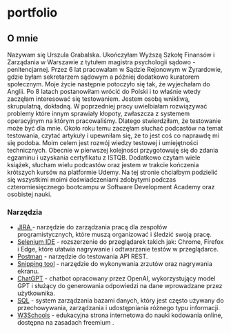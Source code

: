 # portfolio 

## O mnie 
Nazywam się Urszula Grabalska. Ukończyłam Wyższą Szkołę Finansów i Zarządania w Warszawie z tytułem magistra psychologii sądowo - penitencjarnej. Przez 6 lat pracowałam w Sądzie Rejonowym w Żyrardowie, gdzie byłam sekretarzem sądowym a później dodatkowo kuratorem społecznym. Moje życie następnie potoczyło się tak, że wyjechałam do Anglii. Po 8 latach postanowiłam wrócić do Polski i to właśnie wtedy zaczęłam interesować się testowaniem. Jestem osobą wnikliwą, skrupulatną, dokładną. W poprzedniej pracy uwielbiałam rozwiązywać problemy które innym sprawiały kłopoty, zwłaszcza z systemem operacyjnym na którym pracowaliśmy. Dlatego stwierdziłam, że testowanie może być dla mnie. Około roku temu zaczęłam słuchać podcastów na temat testowania, czytać artykuły i upewniłam się, że to jest coś co naprawdę mi się podoba. Moim celem jest rozwój wiedzy testowej i umiejętności technicznych. Obecnie w pierwszej kolejności przygotowuję się do zdania egzaminu i uzyskania certyfikatu z ISTQB. Dodatkowo czytam wiele książek, słucham wielu podcastów oraz jestem w trakcie kończenia krótszych kursów na platformie Udemy. Na tej stronie chciałbym podzielić się wszystkimi moimi doświadczeniami zdobytymi podczas czteromiesięcznego bootcampu w Software Development Academy oraz osobistej nauki. 

### Narzędzia
- [JIRA ](https://www.atlassian.com/pl/software/jira) - narzędzie do zarządzania pracą dla zespołów programistycznych, które muszą organizować i śledzić swoją pracę.
- [Selenium IDE](https://chromewebstore.google.com/detail/selenium-ide/mooikfkahbdckldjjndioackbalphokd?pli=1) - rozszerzenie do przeglądarek takich jak: Chrome, Firefox i Edge, które ułatwia nagrywanie i odtwarzanie testów w przeglądarce.
- [Postman](https://www.postman.com/) - narzędzie do testowania API REST.
- [Snipping tool](https://apps.microsoft.com/detail/9mz95kl8mr0l?hl=en-US&gl=US) - narzędzie do wykonywania zrzutów oraz nagrywania ekranu. 
- [ChatGPT](https://chat.openai.com/auth/login) - chatbot opracowany przez OpenAI, wykorzystujący model GPT i służący do generowania odpowiedzi na dane wprowadzane przez użytkownika.
- [SQL](https://dev.mysql.com/downloads/mysql/) - system zarządzania bazami danych, który jest często używany do przechowywania, zarządzania i udostępniania różnego typu informacji. 
- [W3Schools](https://www.w3schools.com/) - edukacyjna strona internetowa do nauki kodowania online, dostępna na zasadach freemium .
